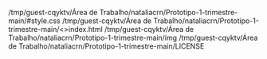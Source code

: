 /tmp/guest-cqyktv/Área de Trabalho/nataliacrn/Prototipo-1-trimestre-main/#style.css
/tmp/guest-cqyktv/Área de Trabalho/nataliacrn/Prototipo-1-trimestre-main/<>index.html
/tmp/guest-cqyktv/Área de Trabalho/nataliacrn/Prototipo-1-trimestre-main/img
/tmp/guest-cqyktv/Área de Trabalho/nataliacrn/Prototipo-1-trimestre-main/LICENSE
